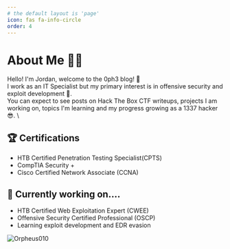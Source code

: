 ```yaml
---
# the default layout is 'page'
icon: fas fa-info-circle
order: 4
---
```

# About Me 🧑‍💻

Hello!
I'm Jordan, welcome to the 0ph3 blog! 👋  \
I work as an IT Specialist but my primary interest is in offensive security and exploit development 👀. \
You can expect to see posts on Hack The Box CTF writeups, projects I am working on, topics I'm learning and my progress growing as a 1337 hacker 😎. \

## 🏆 Certifications 
<ul>
  <li>HTB Certified Penetration Testing Specialist(CPTS)</li>
  <li>CompTIA Security +</li>
  <li>Cisco Certified Network Associate (CCNA)</li>
</ul>

## 📖 Currently working on.... 
<ul>
  <li>HTB Certified Web Exploitation Expert (CWEE) </li>
  <li>Offensive Security Certified Professional (OSCP)</li>
  <li>Learning exploit development and EDR evasion</li>
</ul>


![Orpheus010](https://www.hackthebox.eu/badge/image/266253)
